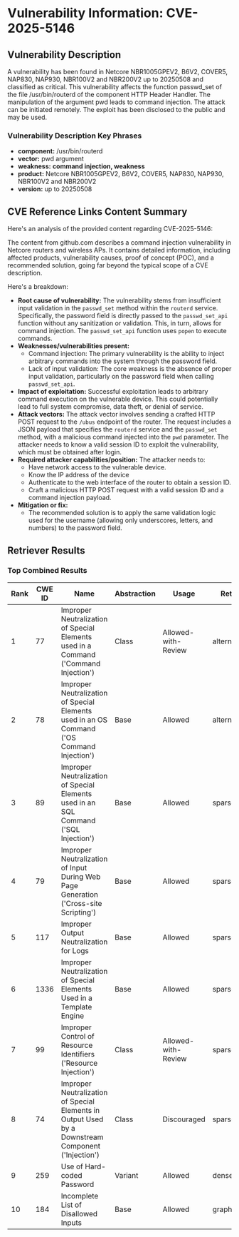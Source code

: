 # Vulnerability Information: CVE-2025-5146

## Vulnerability Description
A vulnerability has been found in Netcore NBR1005GPEV2, B6V2, COVER5, NAP830, NAP930, NBR100V2 and NBR200V2 up to 20250508 and classified as critical. This vulnerability affects the function passwd_set of the file /usr/bin/routerd of the component HTTP Header Handler. The manipulation of the argument pwd leads to command injection. The attack can be initiated remotely. The exploit has been disclosed to the public and may be used.

### Vulnerability Description Key Phrases
- **component:** /usr/bin/routerd
- **vector:** pwd argument
- **weakness:** **command injection, weakness**
- **product:** Netcore NBR1005GPEV2, B6V2, COVER5, NAP830, NAP930, NBR100V2 and NBR200V2
- **version:** up to 20250508

## CVE Reference Links Content Summary
Here's an analysis of the provided content regarding CVE-2025-5146:

The content from github.com describes a command injection vulnerability in Netcore routers and wireless APs. It contains detailed information, including affected products, vulnerability causes, proof of concept (POC), and a recommended solution, going far beyond the typical scope of a CVE description.

Here's a breakdown:

*   **Root cause of vulnerability:** The vulnerability stems from insufficient input validation in the `passwd_set` method within the `routerd` service. Specifically, the password field is directly passed to the `passwd_set_api` function without any sanitization or validation. This, in turn, allows for command injection. The `passwd_set_api` function uses `popen` to execute commands.
*   **Weaknesses/vulnerabilities present:**
    *   Command injection: The primary vulnerability is the ability to inject arbitrary commands into the system through the password field.
    *   Lack of input validation: The core weakness is the absence of proper input validation, particularly on the password field when calling `passwd_set_api`.
*   **Impact of exploitation:** Successful exploitation leads to arbitrary command execution on the vulnerable device. This could potentially lead to full system compromise, data theft, or denial of service.
*   **Attack vectors:** The attack vector involves sending a crafted HTTP POST request to the `/ubus` endpoint of the router. The request includes a JSON payload that specifies the `routerd` service and the `passwd_set` method, with a malicious command injected into the `pwd` parameter. The attacker needs to know a valid session ID to exploit the vulnerability, which must be obtained after login.
*   **Required attacker capabilities/position:** The attacker needs to:
    *   Have network access to the vulnerable device.
    *   Know the IP address of the device
    *   Authenticate to the web interface of the router to obtain a session ID.
    *   Craft a malicious HTTP POST request with a valid session ID and a command injection payload.
*   **Mitigation or fix:**
    *   The recommended solution is to apply the same validation logic used for the username (allowing only underscores, letters, and numbers) to the password field.

## Retriever Results

### Top Combined Results

| Rank | CWE ID | Name | Abstraction | Usage  | Retrievers | Individual Scores |
|------|--------|------|-------------|-------|------------|-------------------|
| 1 | 77 | Improper Neutralization of Special Elements used in a Command ('Command Injection') | Class | Allowed-with-Review | alternate_terms | 1.000 |
| 2 | 78 | Improper Neutralization of Special Elements used in an OS Command ('OS Command Injection') | Base | Allowed | alternate_terms | 0.700 |
| 3 | 89 | Improper Neutralization of Special Elements used in an SQL Command ('SQL Injection') | Base | Allowed | sparse | 0.470 |
| 4 | 79 | Improper Neutralization of Input During Web Page Generation ('Cross-site Scripting') | Base | Allowed | sparse | 0.436 |
| 5 | 117 | Improper Output Neutralization for Logs | Base | Allowed | sparse | 0.388 |
| 6 | 1336 | Improper Neutralization of Special Elements Used in a Template Engine | Base | Allowed | sparse | 0.376 |
| 7 | 99 | Improper Control of Resource Identifiers ('Resource Injection') | Class | Allowed-with-Review | sparse | 0.373 |
| 8 | 74 | Improper Neutralization of Special Elements in Output Used by a Downstream Component ('Injection') | Class | Discouraged | sparse | 0.372 |
| 9 | 259 | Use of Hard-coded Password | Variant | Allowed | dense | 0.650 |
| 10 | 184 | Incomplete List of Disallowed Inputs | Base | Allowed | graph | 0.002 |

